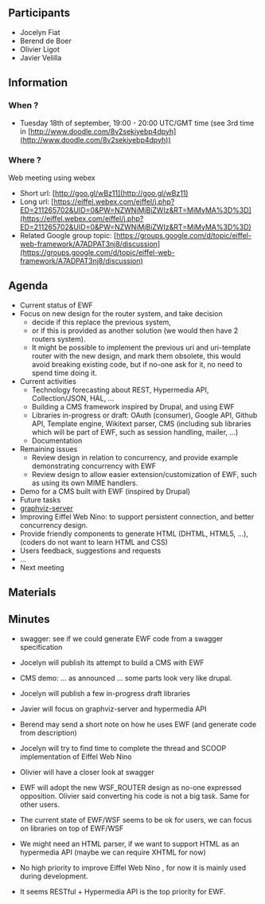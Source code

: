## Participants

* Jocelyn Fiat
* Berend de Boer
* Olivier Ligot
* Javier Velilla

## Information

### When ?
* Tuesday 18th of september, 19:00 - 20:00 UTC/GMT time (see 3rd time in [http://www.doodle.com/8v2sekiyebp4dpyh](http://www.doodle.com/8v2sekiyebp4dpyh))

### Where ?
Web meeting using webex

* Short url: [http://goo.gl/wBz11](http://goo.gl/wBz11)
* Long url: [https://eiffel.webex.com/eiffel/j.php?ED=211265702&UID=0&PW=NZWNiMjBiZWIz&RT=MiMyMA%3D%3D](https://eiffel.webex.com/eiffel/j.php?ED=211265702&UID=0&PW=NZWNiMjBiZWIz&RT=MiMyMA%3D%3D) 
* Related Google group topic: [https://groups.google.com/d/topic/eiffel-web-framework/A7ADPAT3nj8/discussion](https://groups.google.com/d/topic/eiffel-web-framework/A7ADPAT3nj8/discussion)

## Agenda

* Current status of EWF
 * Focus on new design for the router system, and take decision
   * decide if this replace the previous system, 
   * or if this is provided as another solution (we would then have 2 routers system).
   * It might be possible to implement the previous uri and uri-template router with the new design, and mark them obsolete, this would avoid breaking existing code, but if no-one ask for it, no need to spend time doing it.
 * Current activities
   * Technology forecasting about REST, Hypermedia API, Collection/JSON, HAL, ...
   * Building a CMS framework inspired by Drupal, and using EWF
   * Libraries in-progress or draft: OAuth (consumer), Google API, Github API, Template engine, Wikitext parser, CMS (including sub libraries which will be part of EWF, such as session handling, mailer, ...)
   * Documentation
 * Remaining issues
   * Review design in relation to concurrency, and provide example demonstrating concurrency with EWF
   * Review design to allow easier extension/customization of EWF, such as using its own MIME handlers.
 * Demo for a CMS built with EWF (inspired by Drupal)
* Future tasks
 * [graphviz-server](https://github.com/EiffelWebFramework/graphviz-server)
 * Improving Eiffel Web Nino: to support persistent connection, and better concurrency design.
 * Provide friendly components to generate HTML (DHTML, HTML5, ...), (coders do not want to learn HTML and 
CSS)
* Users feedback, suggestions and requests
 * ...
* Next meeting

## Materials

## Minutes
* swagger: see if we could generate EWF code from a swagger specification
* Jocelyn will publish its attempt to build a CMS with EWF
 * CMS demo: ... as announced ... some parts look very like drupal. 
* Jocelyn will publish a few in-progress draft libraries
* Javier will focus on graphviz-server and hypermedia API
* Berend may send a short note on how he uses EWF (and generate code from description)
* Jocelyn will try to find time to complete the thread and SCOOP implementation of Eiffel Web Nino
* Olivier will have a closer look at swagger
* EWF will adopt the new WSF_ROUTER design as no-one expressed opposition. Olivier said converting his code is not a big task. Same for other users.
* The current state of EWF/WSF seems to be ok for users, we can focus on libraries on top of EWF/WSF
* We might need an HTML parser, if we want to support HTML as an hypermedia API  (maybe we can require XHTML for now)
* No high priority to improve Eiffel Web Nino , for now it is mainly used during development.

* It seems RESTful + Hypermedia API is the top priority for EWF.

